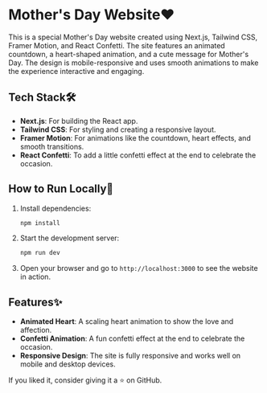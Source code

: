 # Mother's Day Website❤️

This is a special Mother's Day website created using Next.js, Tailwind CSS, Framer Motion, and React Confetti. The site features an animated countdown, a heart-shaped animation, and a cute message for Mother's Day. The design is mobile-responsive and uses smooth animations to make the experience interactive and engaging.

## Tech Stack🛠️

- **Next.js**: For building the React app.
- **Tailwind CSS**: For styling and creating a responsive layout.
- **Framer Motion**: For animations like the countdown, heart effects, and smooth transitions.
- **React Confetti**: To add a little confetti effect at the end to celebrate the occasion.

## How to Run Locally🔧

1. Install dependencies:

   ```bash
   npm install
   ```

2. Start the development server:

   ```bash
   npm run dev
   ```

3. Open your browser and go to `http://localhost:3000` to see the website in action.

## Features✨

- **Animated Heart**: A scaling heart animation to show the love and affection.
- **Confetti Animation**: A fun confetti effect at the end to celebrate the occasion.
- **Responsive Design**: The site is fully responsive and works well on mobile and desktop devices.

If you liked it, consider giving it a ⭐️ on GitHub.
